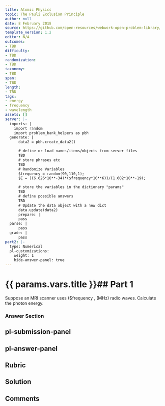 ```yaml
---
title: Atomic Physics
topic: The Pauli Exclusion Principle
author: null
date: 8 February 2018
source: https://github.com/open-resources/webwork-open-problem-library/tree/master/Contrib/BrockPhysics/College_Physics_Urone/30.Atomic_Physics/30-09.The_Pauli_Exclusion_Principle/NU_U17_30_09_019.pg
template_version: 1.2
editor: N/A
outcomes:
- TBD
difficulty:
- TBD
randomization:
- TBD
taxonomy:
- TBD
span:
- TBD
length:
- TBD
tags:
- energy
- frequency
- wavelength
assets: []
server: |-
  imports: |
    import random
    import problem_bank_helpers as pbh
  generate: |
      data2 = pbh.create_data2()

      # define or load names/items/objects from server files
      TBD
      # store phrases etc
      TBD
      # Randomize Variables
      $frequency = random(90,110,1);
      $E = ((6.626*10**-34)*($frequency*10**6))/(1.602*10**-19);

      # store the variables in the dictionary "params"
      TBD
      # define possible answers
      TBD
      # Update the data object with a new dict
      data.update(data2)
      prepare: |
      pass
  parse: |
      pass
  grade: |
      pass
part2: |-
  type: Numerical
  pl-customizations:
    weight: 1
    hide-answer-panel: true
---
```


# {{ params.vars.title }}## Part 1 
Suppose an MRI scanner uses ($frequency , (MHz) radio waves. Calculate the photon energy. 


### Answer Section 


## pl-submission-panel 


## pl-answer-panel 


## Rubric 


## Solution 


## Comments 


